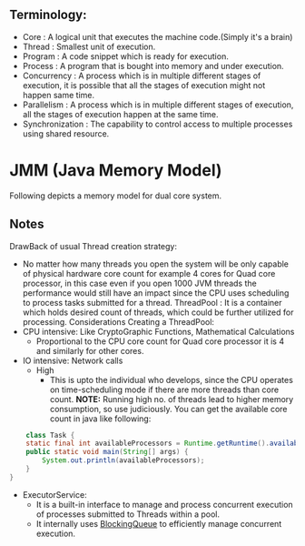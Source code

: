 ## Terminology:

* Core : A logical unit that executes the machine code.(Simply it's a brain)
* Thread : Smallest unit of execution.
* Program : A code snippet which is ready for execution.
* Process : A program that is bought into memory and under execution.
* Concurrency :  A process which is in multiple different stages of execution, it is possible that all the stages of
  execution might not happen same time.
* Parallelism : A process which is in multiple different stages of execution, all the stages of execution happen at the
  same time.
* Synchronization : The capability to control access to multiple processes using shared resource.

# JMM (Java Memory Model)

Following depicts a memory model for dual core system.
<!--
 _ _ _ _ _ _ _ _ _ _ _ _ _ _ _ _ _ _ _ _ _ _
|      Core1        |        Core2          |
|_ _ _ _ _ _ _ _ _ _|_ _ _ _ _ _ _ _ _ _ _ _|
|    L1 Cache       |      L1 cache         |
|   |= = = = = =|   |     |= = = = = =|     |
|   |instruction|   |     |instruction|     |
|   |data cache |   |     |data cache |     |
|   | = = = = = |   |     | = = = = = |     |
|_ _ _ _ _ _ _ _ _ _|_ _ _ _ _ _ _ _ _ _ _ _|
|  L2 Cache         |    L2 Cache           |
|_ _ _ _ _ _ _ _ _ _|_ _ _ _ _ _ _ _ _ _ _ _|
|  CPU Registers    |   CPU Registers       |
|_ _ _ _ _ _ _ _ _ _|_ _ _ _ _ _ _ _ _ _ _ _|
|                                           |
|                   RAM                     |
|_ _ _ _ _ _ _ _ _ _ _ _ _ _ _ _ _ _ _ _ _ _|
-->

## Notes

DrawBack of usual Thread creation strategy:

* No matter how many threads you open the system will be only capable of physical hardware core count for example 4
  cores for Quad core processor, in this case even if you open 1000 JVM threads the performance would still have an
  impact since the CPU uses scheduling to process tasks submitted for a thread. ThreadPool : It is a container which
  holds desired count of threads, which could be further utilized for processing. Considerations Creating a ThreadPool:
* CPU intensive: Like CryptoGraphic Functions, Mathematical Calculations
    * Proportional to the CPU core count for Quad core processor it is 4 and similarly for other cores.
* IO intensive: Network calls
    * High
        * This is upto the individual who develops, since the CPU operates on time-scheduling mode if there are more
          threads than core count.
          <b>NOTE:</b> Running high no. of threads lead to higher memory consumption, so use judiciously.
You can get the available core count in java like following:
```java
    class Task {
    static final int availableProcessors = Runtime.getRuntime().availableProcessors();
    public static void main(String[] args) {
        System.out.println(availableProcessors);
    }
}
``` 

* ExecutorService:
    * It is a built-in interface to manage and process concurrent execution of processes submitted to Threads within a
      pool.
    * It internally uses <a href="https://docs.oracle.com/javase/8/docs/api/java/util/concurrent/BlockingQueue.html">
      BlockingQueue</a> to efficiently manage concurrent execution.